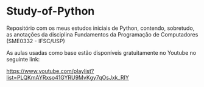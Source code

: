 # Study-of-Python
Repositório com os meus estudos iniciais de Python, contendo, sobretudo, as anotações da disciplina Fundamentos da Programação de Computadores (SME0332 - IFSC/USP)

As aulas usadas como base estão disponíveis gratuitamente no Youtube no seguinte link: 

https://www.youtube.com/playlist?list=PLQKmAYRxso41GYRU9MvKgy7qOsJxk_RIY
